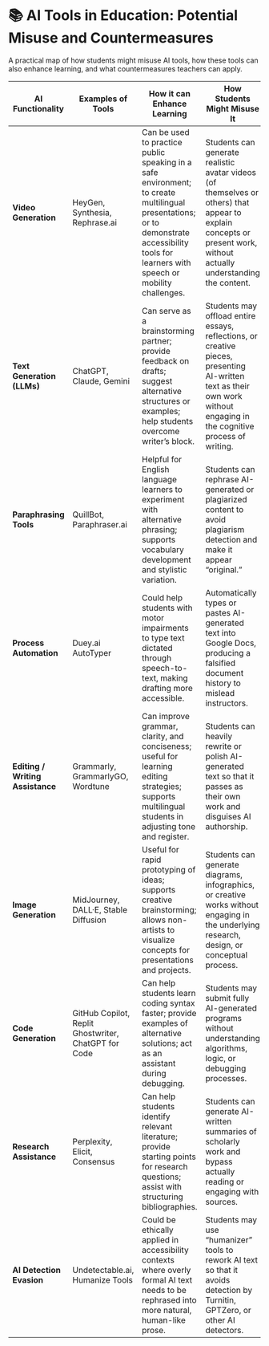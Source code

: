 # 📚 AI Tools in Education: Potential Misuse and Countermeasures

A practical map of how students might misuse AI tools, how these tools can also enhance learning, and what countermeasures teachers can apply.

| **AI Functionality** | **Examples of Tools** | **How it can Enhance Learning** | **How Students Might Misuse It** | **Potential Countermeasures for Teachers** |
|-----------------------|------------------------|---------------------------------|----------------------------------|--------------------------------------------|
| **Video Generation** | HeyGen, Synthesia, Rephrase.ai | Can be used to practice public speaking in a safe environment; to create multilingual presentations; or to demonstrate accessibility tools for learners with speech or mobility challenges. | Students can generate realistic avatar videos (of themselves or others) that appear to explain concepts or present work, without actually understanding the content. | Require a live Q&A session or oral defense after video submissions; ask for script drafts or outlines; assign short in-class presentations to compare with AI-generated ones. |
| **Text Generation (LLMs)** | ChatGPT, Claude, Gemini | Can serve as a brainstorming partner; provide feedback on drafts; suggest alternative structures or examples; help students overcome writer’s block. | Students may offload entire essays, reflections, or creative pieces, presenting AI-written text as their own work without engaging in the cognitive process of writing. | Use process-based assignments (outlines, annotated drafts, revision logs); compare with in-class writing to establish a “voice sample”; integrate oral reflections on the writing process. |
| **Paraphrasing Tools** | QuillBot, Paraphraser.ai | Helpful for English language learners to experiment with alternative phrasing; supports vocabulary development and stylistic variation. | Students can rephrase AI-generated or plagiarized content to avoid plagiarism detection and make it appear “original.” | Require citations for all paraphrased material; ask for direct engagement with sources (e.g., annotated bibliography); assign critical thinking tasks that go beyond surface-level rewording. |
| **Process Automation** | Duey.ai AutoTyper | Could help students with motor impairments to type text dictated through speech-to-text, making drafting more accessible. | Automatically types or pastes AI-generated text into Google Docs, producing a falsified document history to mislead instructors. | Use process-tracking tools (e.g., ProcessFeedback.org, Grammarly Authorship, Draftback) to review genuine writing history; assign reflective process logs where students explain their drafting choices. |
| **Editing / Writing Assistance** | Grammarly, GrammarlyGO, Wordtune | Can improve grammar, clarity, and conciseness; useful for learning editing strategies; supports multilingual students in adjusting tone and register. | Students can heavily rewrite or polish AI-generated text so that it passes as their own work and disguises AI authorship. | Make tool use transparent in assignment instructions; require students to identify what feedback they accepted or rejected; assign reflective commentary on editing decisions. |
| **Image Generation** | MidJourney, DALL·E, Stable Diffusion | Useful for rapid prototyping of ideas; supports creative brainstorming; allows non-artists to visualize concepts for presentations and projects. | Students can generate diagrams, infographics, or creative works without engaging in the underlying research, design, or conceptual process. | Require students to submit sketches, drafts, or rationale for design choices; include reflective statements explaining how visuals support their ideas; combine with oral explanations of methodology. |
| **Code Generation** | GitHub Copilot, Replit Ghostwriter, ChatGPT for Code | Can help students learn coding syntax faster; provide examples of alternative solutions; act as an assistant during debugging. | Students may submit fully AI-generated programs without understanding algorithms, logic, or debugging processes. | Use in-class coding exercises and live code reviews; require students to annotate and explain their code; include oral or written “code walk-throughs.” |
| **Research Assistance** | Perplexity, Elicit, Consensus | Can help students identify relevant literature; provide starting points for research questions; assist with structuring bibliographies. | Students can generate AI-written summaries of scholarly work and bypass actually reading or engaging with sources. | Require annotated bibliographies with direct quotes from original texts; assign reading quizzes or discussions; emphasize synthesis tasks that cannot be done from summaries alone. |
| **AI Detection Evasion** | Undetectable.ai, Humanize Tools | Could be ethically applied in accessibility contexts where overly formal AI text needs to be rephrased into more natural, human-like prose. | Students may use “humanizer” tools to rework AI text so that it avoids detection by Turnitin, GPTZero, or other AI detectors. | Do not rely solely on AI detectors; triangulate authorship with process evidence, in-class samples, and oral questioning; frame detection use as non-punitive but supportive of accountability. |
